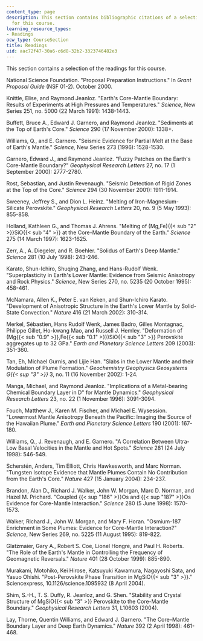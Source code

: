 ```yaml
---
content_type: page
description: This section contains bibliographic citations of a selection of the readings
  for this course.
learning_resource_types:
- Readings
ocw_type: CourseSection
title: Readings
uid: aac72f47-30a6-c6d8-32b2-3323746482e3
---
```


This section contains a selection of the readings for this course.

National Science Foundation. "Proposal Preparation Instructions." In _Grant Proposal Guide_ (NSF 01-2). October 2000.

Knittle, Elise, and Raymond Jeanloz. "Earth's Core-Mantle Boundary: Results of Experiments at High Pressures and Temperatures." _Science_, New Series 251, no. 5000 (22 March 1991): 1438-1443.

Buffett, Bruce A., Edward J. Garnero, and Raymond Jeanloz. "Sediments at the Top of Earth's Core." _Science_ 290 (17 November 2000): 1338+.

Williams, Q., and E. Garnero. "Seismic Evidence for Partial Melt at the Base of Earth's Mantle." _Science,_ New Series 273 (1996): 1528-1530.

Garnero, Edward J., and Raymond Jeanloz. "Fuzzy Patches on the Earth's Core-Mantle Boundary?" _Geophysical Research Letters_ 27, no. 17 (1 September 2000): 2777-2780.

Rost, Sebastian, and Justin Revenaugh. "Seismic Detection of Rigid Zones at the Top of the Core." _Science_ 294 (30 November 2001): 1911-1914.

Sweeney, Jeffrey S., and Dion L. Heinz. "Melting of Iron-Magnesium-Silicate Perovskite." _Geophysical Research Letters_ 20, no. 9 (5 May 1993): 855-858.

Holland, Kathleen G., and Thomas J. Ahrens. "Melting of (Mg,Fe){{< sub "2" >}}SiO{{< sub "4" >}} at the Core-Mantle Boundary of the Earth." _Science_ 275 (14 March 1997): 1623-1625.

Zerr, A., A. Diegeler, and R. Boehler. "Solidus of Earth's Deep Mantle." _Science_ 281 (10 July 1998): 243-246.

Karato, Shun-Ichiro, Shuqing Zhang, and Hans-Rudolf Wenk. "Superplasticity in Earth's Lower Mantle: Evidence from Seismic Anisotropy and Rock Physics." _Science_, New Series 270, no. 5235 (20 October 1995): 458-461.

McNamara, Allen K., Peter E. van Keken, and Shun-Ichiro Karato. "Development of Anisotropic Structure in the Earth's Lower Mantle by Solid-State Convection." _Nature_ 416 (21 March 2002): 310-314.

Merkel, Sébastien, Hans Rudolf Wenk, James Badro, Gilles Montagnac, Philippe Gillet, Ho-kwang Mao, and Russell J. Hemley. "Deformation of (Mg{{< sub "0.9" >}},Fe{{< sub "0.1" >}})SiO{{< sub "3" >}} Perovskite aggregates up to 32 GPa." _Earth and Planetary Science Letters_ 209 (2003): 351-360.

Tan, Eh, Michael Gurnis, and Lijie Han. "Slabs in the Lower Mantle and their Modulation of Plume Formation." _Geochemistry Geophysics Geosystems G{{< sup "3" >}}_ 3, no. 11 (16 November 2002): 1-24.

Manga, Michael, and Raymond Jeanloz. "Implications of a Metal-bearing Chemical Boundary Layer in D" for Mantle Dynamics." _Geophysical Research Letters_ 23, no. 22 (1 November 1996): 3091-3094.

Fouch, Matthew J., Karen M. Fischer, and Michael E. Wysession. "Lowermost Mantle Anisotropy Beneath the Pacific: Imaging the Source of the Hawaiian Plume." _Earth and Planetary Science Letters_ 190 (2001): 167-180.

Williams, Q., J. Revenaugh, and E. Garnero. "A Correlation Between Ultra-Low Basal Velocities in the Mantle and Hot Spots." _Science_ 281 (24 July 1998): 546-549.

Scherstén, Anders, Tim Elliott, Chris Hawkesworth, and Marc Norman. "Tungsten Isotope Evidence that Mantle Plumes Contain No Contribution from the Earth's Core." _Nature_ 427 (15 January 2004): 234-237.

Brandon, Alan D., Richard J. Walker, John W. Morgan, Marc D. Norman, and Hazel M. Prichard. "Coupled {{< sup "186" >}}Os and {{< sup "187" >}}Os Evidence for Core-Mantle Interaction." _Science_ 280 (5 June 1998): 1570-1573.

Walker, Richard J., John W. Morgan, and Mary F. Horan. "Osmium-187 Enrichment in Some Plumes: Evidence for Core-Mantle Interaction?" _Science_, New Series 269, no. 5225 (11 August 1995): 819-822.

Glatzmaier, Gary A., Robert S. Coe, Lionel Hongre, and Paul H. Roberts. "The Role of the Earth's Mantle in Controlling the Frequency of Geomagnetic Reversals." _Nature_ 401 (28 October 1999): 885-890.

Murakami, Motohiko, Kei Hirose, Katsuyuki Kawamura, Nagayoshi Sata, and Yasuo Ohishi. "Post-Perovskite Phase Transition in MgSiO{{< sub "3" >}}." Sciencexpress, 10.1126/science.1095932 (8 April 2004).

Shim, S.-H., T. S. Duffy, R. Jeanloz, and G. Shen. "Stability and Crystal Structure of MgSiO{{< sub "3" >}} Perovskite to the Core-Mantle Boundary." _Geophysical Research Letters_ 31, L10603 (2004).

Lay, Thorne, Quentin Williams, and Edward J. Garnero. "The Core–Mantle Boundary Layer and Deep Earth Dynamics." _Nature_ 392 (2 April 1998): 461-468.
